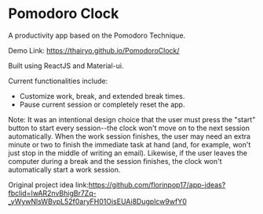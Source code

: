 # Pomodoro Clock

A productivity app based on the Pomodoro Technique.

Demo Link: https://thairyo.github.io/PomodoroClock/

Built using ReactJS and Material-ui.

Current functionalities include:

- Customize work, break, and extended break times.
- Pause current session or completely reset the app.

Note: It was an intentional design choice that the user must press the "start" button to start every session--the clock won't move on to the next session automatically. When the work session finishes, the user may need an extra minute or two to finish the immediate task at hand (and, for example, won't just stop in the middle of writing an email). Likewise, if the user leaves the computer during a break and the session finishes, the clock won't automatically start a work session.

Original project idea link:https://github.com/florinpop17/app-ideas?fbclid=IwAR2nvBhigBr7Zq-_yWywNlsWBvpL52f0aryFH01OisEUAi8Dugplcw9wfY0
